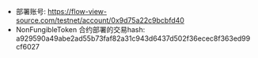 + 部署账号: https://flow-view-source.com/testnet/account/0x9d75a22c9bcbfd40
+ NonFungibleToken 合约部署的交易hash: a929590a49abe2ad55b73faf82a31c943d6437d502f36ecec8f363ed99cf6027


